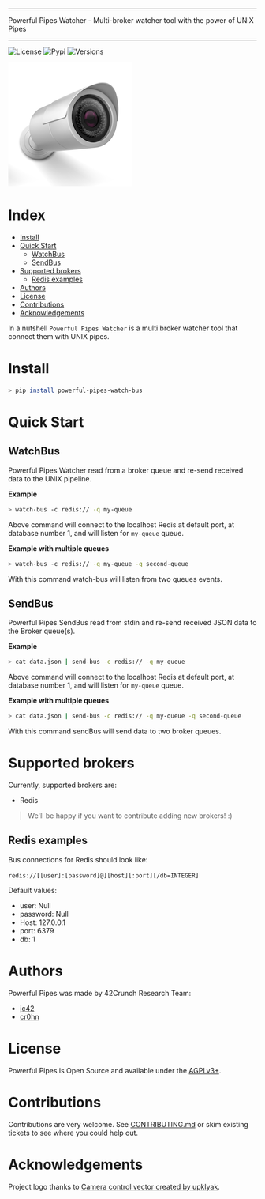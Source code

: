 *****************************************************************************
Powerful Pipes Watcher - Multi-broker watcher tool with the power of UNIX Pipes
*****************************************************************************

![License](https://img.shields.io/badge/License-Apache2-SUCCESS)
![Pypi](https://img.shields.io/pypi/v/powerful-pipes-bus-watcher-watcher)
![Versions](https://img.shields.io/badge/Python-3.8%20%7C%203.9%20%7C%203.10-blue)

![Logo](https://raw.githubusercontent.com/42Crunch/powerful-pipes-bus-watcher/main/docs/logo-250x250.png)

# Index

<!-- START doctoc generated TOC please keep comment here to allow auto update -->
<!-- DON'T EDIT THIS SECTION, INSTEAD RE-RUN doctoc TO UPDATE -->

- [Install](#install)
- [Quick Start](#quick-start)
  - [WatchBus](#watchbus)
  - [SendBus](#sendbus)
- [Supported brokers](#supported-brokers)
  - [Redis examples](#redis-examples)
- [Authors](#authors)
- [License](#license)
- [Contributions](#contributions)
- [Acknowledgements](#acknowledgements)

<!-- END doctoc generated TOC please keep comment here to allow auto update -->


In a nutshell `Powerful Pipes Watcher` is a multi broker watcher tool that connect them with UNIX pipes.

# Install

```bash
> pip install powerful-pipes-watch-bus 
```

# Quick Start

## WatchBus

Powerful Pipes Watcher read from a broker queue and re-send received data to the UNIX pipeline.

**Example**

```bash
> watch-bus -c redis:// -q my-queue 
```

Above command will connect to the localhost Redis at default port, at database number 1, and will listen for `my-queue` queue.

**Example with multiple queues**

```bash
> watch-bus -c redis:// -q my-queue -q second-queue 
```

With this command watch-bus will listen from two queues events.


## SendBus

Powerful Pipes SendBus read from stdin and re-send received JSON data to the Broker queue(s).

**Example**

```bash
> cat data.json | send-bus -c redis:// -q my-queue 
```

Above command will connect to the localhost Redis at default port, at database number 1, and will listen for `my-queue` queue.

**Example with multiple queues**

```bash
> cat data.json | send-bus -c redis:// -q my-queue -q second-queue 
```

With this command sendBus will send data to two broker queues.

# Supported brokers

Currently, supported brokers are:

- Redis

>   We'll be happy if you want to contribute adding new brokers! :)

## Redis examples

Bus connections for Redis should look like:

`redis://[[user]:[password]@][host][:port][/db=INTEGER]`

Default values:

- user: Null
- password: Null
- Host: 127.0.0.1
- port: 6379
- db: 1

# Authors

Powerful Pipes was made by 42Crunch Research Team:

- [jc42](https://github.com/jc42c)
- [cr0hn](https://github.com/cr0hn>)


# License

Powerful Pipes is Open Source and available under the [AGPLv3+](https://github.com/42crunch/powerful-pipes-bus-watcher/blob/main/LICENSE).

# Contributions

Contributions are very welcome. See [CONTRIBUTING.md](https://github.com/42crunch/powerful-pipes-bus-watcher/blob/main/CONTRIBUTING.md>) or skim existing tickets to see where you could help out.

# Acknowledgements

Project logo thanks to [Camera control vector created by upklyak](https://www.freepik.com/vectors/camera-control).

